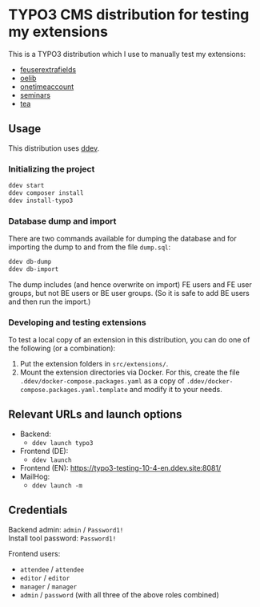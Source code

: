 # TYPO3 CMS distribution for testing my extensions

This is a TYPO3 distribution which I use to manually test my extensions:

- [feuserextrafields](https://github.com/oliverklee/ext-feuserextrafields)
- [oelib](https://github.com/oliverklee/ext-oelib)
- [onetimeaccount](https://github.com/oliverklee/ext-onetimeaccount)
- [seminars](https://github.com/oliverklee/ext-seminars)
- [tea](https://github.com/TYPO3-Documentation/tea)

## Usage

This distribution uses [ddev](https://github.com/drud/ddev).

### Initializing the project

```bash
ddev start
ddev composer install
ddev install-typo3
```

### Database dump and import

There are two commands available for dumping the database and for importing the
dump to and from the file `dump.sql`:

```bash
ddev db-dump
ddev db-import
```

The dump includes (and hence overwrite on import) FE users and FE user groups,
but not BE users or BE user groups. (So it is safe to add BE users and then
run the import.)

### Developing and testing extensions

To test a local copy of an extension in this distribution, you can do one of
the following (or a combination):

1. Put the extension folders in `src/extensions/`.
2. Mount the extension directories via Docker. For this, create the file
   `.ddev/docker-compose.packages.yaml` as a copy of
   `.ddev/docker-compose.packages.yaml.template` and modify it to your needs.

## Relevant URLs and launch options

- Backend:
  - `ddev launch typo3`
- Frontend (DE):
  - `ddev launch`
- Frontend (EN): https://typo3-testing-10-4-en.ddev.site:8081/
- MailHog:
  - `ddev launch -m`

## Credentials

Backend admin: `admin` / `Password1!`<br/>
Install tool password: `Password1!`

Frontend users:
- `attendee` / `attendee`
- `editor` / `editor`
- `manager` / `manager`
- `admin` / `password` (with all three of the above roles combined)

